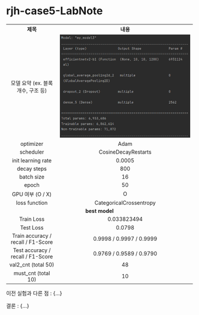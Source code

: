 <h1 id="title">rjh-case5-LabNote</h1>
<table style="border: 2px; text-align:center;">
<tr style="font-weight: bold;, font-size: 30px;">
<td> 제목 </td>
<td> 내용 </td>
</tr>
<tr>
<td> 모델 요약 (ex. 블록 개수, 구조 등) </td>
<td> <img id="model" src="image/rjh-case5-model.png"/> </td>
</tr>
<tr>
<td> optimizer </td>
<td> Adam </td>
</tr>
<tr>
<td> scheduler </td>
<td> CosineDecayRestarts </td>
</tr>
<tr>
<td> init learning rate </td>
<td id="init-lr">0.0005</td>
</tr>
<tr>
<td> decay steps </td>
<td id="decay-steps">800</td>
</tr>
<tr>
<td> batch size </td>
<td id="batch-size">16</td>
</tr>
<tr>
<td> epoch </td>
<td id="epoch">50</td>
</tr>
<tr>
<td> GPU 여부 (O / X) </td>
<td> O </td>
</tr>
<tr>
<td> loss function </td>
<td> CategoricalCrossentropy </td>
</tr>
<tr>
<td colspan="2" style="font-weight: bold;, font-size: 30px;"> best model </td>
</tr>
<tr>
<td> Train Loss </td>
<td id="train-loss">0.033823494</td>
</tr>
<tr>
<td> Test Loss </td>
<td id="test-loss">0.0798</td>
</tr>
<tr>
<td> Train accuracy / recall / F1-Score </td>
<td id="train-score">0.9998 / 0.9997 / 0.9999</td>
</tr>
<tr>
<td> Test accuracy / recall / F1-Score </td>
<td id="test-score">0.9769 / 0.9589 / 0.9790</td>
</tr>
<tr>
<td> val2_cnt (total 50) </td>
<td id="val2-cnt">48</td>
</tr>
<tr>
<td> must_cnt (total 10) </td>
<td id="must-cnt">10</td>
</tr>
</table>
<p>이전 실험과 다른 점 : {...}</p>
<p>결론 : {...}</p>